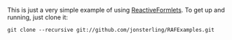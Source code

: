 This is just a very simple example of using
[ReactiveFormlets](https://github.com/jonsterling/ReactiveFormlets). To
get up and running, just clone it:

    git clone --recursive git://github.com/jonsterling/RAFExamples.git

